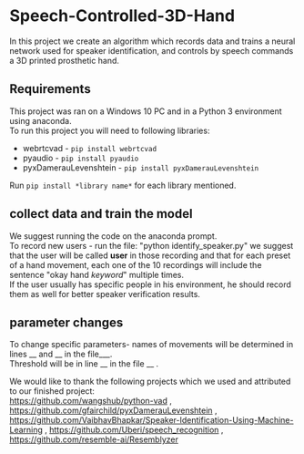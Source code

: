# Speech-Controlled-3D-Hand
In this project we create an algorithm which records data and trains a neural network used for speaker identification, and controls by speech commands a 3D printed prosthetic hand.

## Requirements
This project was ran on a Windows 10 PC and in a Python 3 environment using anaconda.<br/>
To run this project you will need to following libraries:<br/>
* webrtcvad - `pip install webrtcvad`
* pyaudio - `pip install pyaudio`
* pyxDamerauLevenshtein - `pip install pyxDamerauLevenshtein`

Run `pip install *library name*` for each library mentioned.

## collect data and train the model
We suggest running the code on the anaconda prompt.<br/>
To record new users - run the file: "python identify_speaker.py" we suggest that the user will be called **user** in those recording and that for each preset of a hand movement, each one of the 10 recordings will include the sentence "okay hand *keyword*" multiple times.<br/>
If the user usually has specific people in his environment, he should record them as well for better speaker verification results.

## parameter changes
To change specific parameters- names of movements will be determined in lines __ and __ in the file___. <br/>
Threshold will be in line __ in the file __ .

We would like to thank the following projects which we used and attributed to our finished project:<br/>
https://github.com/wangshub/python-vad , https://github.com/gfairchild/pyxDamerauLevenshtein , 
https://github.com/VaibhavBhapkar/Speaker-Identification-Using-Machine-Learning , 
https://github.com/Uberi/speech_recognition , 
https://github.com/resemble-ai/Resemblyzer
